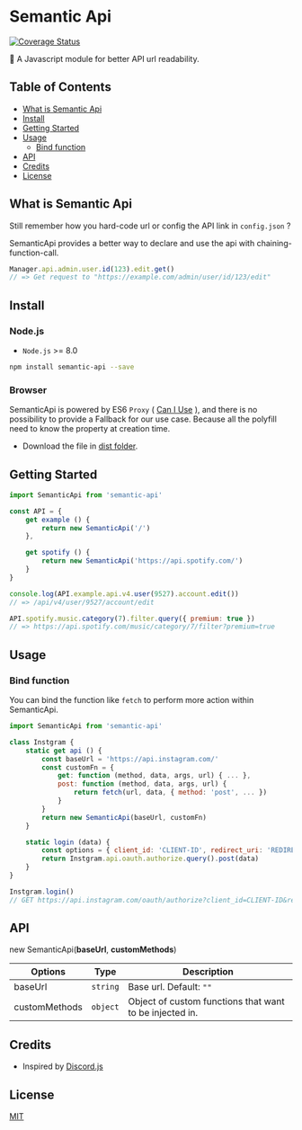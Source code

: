 # Semantic Api
[![Coverage Status](https://coveralls.io/repos/github/pionxzh/SemanticApi/badge.svg?branch=master)](https://coveralls.io/github/pionxzh/SemanticApi?branch=master)

🎏 A Javascript module for better API url readability.

[CanIUse]: https://caniuse.com/#search=proxy

## Table of Contents
  - [What is Semantic Api](#what-is-semantic-api)
  - [Install](#install)
  - [Getting Started](#getting-started)
  - [Usage](#usage)
    - [Bind function](#bind-function)
  - [API](#api)
  - [Credits](#credits)
  - [License](#license)

## What is Semantic Api

Still remember how you hard-code url or config the API link in `config.json` ?

SemanticApi provides a better way to declare and use the api with chaining-function-call.

```js
Manager.api.admin.user.id(123).edit.get()
// => Get request to "https://example.com/admin/user/id/123/edit"
```

## Install

### Node.js
* `Node.js` >= 8.0

```bash
npm install semantic-api --save
```
### Browser

SemanticApi is powered by ES6 `Proxy` ( [Can I Use][CanIUse] ), and there is no possibility to provide a Fallback for our use case. Because all the polyfill need to know the property at creation time.

* Download the file in [dist folder](https://github/pionxzh/semantic-api/dist/).

## Getting Started

```js
import SemanticApi from 'semantic-api'

const API = {
    get example () {
        return new SemanticApi('/')
    },

    get spotify () {
        return new SemanticApi('https://api.spotify.com/')
    }
}

console.log(API.example.api.v4.user(9527).account.edit())
// => /api/v4/user/9527/account/edit

API.spotify.music.category(7).filter.query({ premium: true })
// => https://api.spotify.com/music/category/7/filter?premium=true
```

## Usage

### Bind function

You can bind the function like `fetch` to perform more action within SemanticApi.

```js
import SemanticApi from 'semantic-api'

class Instgram {
    static get api () {
        const baseUrl = 'https://api.instagram.com/'
        const customFn = {
            get: function (method, data, args, url) { ... },
            post: function (method, data, args, url) {
                return fetch(url, data, { method: 'post', ... })
            }
        }
        return new SemanticApi(baseUrl, customFn)
    }

    static login (data) {
        const options = { client_id: 'CLIENT-ID', redirect_uri: 'REDIRECT-URI' }
        return Instgram.api.oauth.authorize.query().post(data)
    }
}

Instgram.login()
// GET https://api.instagram.com/oauth/authorize?client_id=CLIENT-ID&redirect_uri=REDIRECT-URI
```

## API

new SemanticApi(**baseUrl**, **customMethods**)

| Options         | Type      | Description                                                    |
| --------------- | --------- | -------------------------------------------------------------- |
| baseUrl         | `string`  | Base url. Default: `""`                                        |
| customMethods   | `object`  | Object of custom functions that want to be injected in.        |

## Credits

* Inspired by [Discord.js](https://github.com/discordjs/discord.js)

## License
[MIT](LICENSE)
